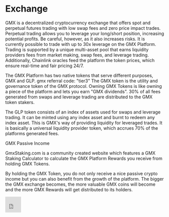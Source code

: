 # Exchange


GMX is a decentralized cryptocurrency exchange that offers spot and perpetual futures trading with low swap fees and zero price impact trades. Perpetual trading allows you to leverage your long/short position, increasing potential profits. Be careful, however, as it also increases risks. It is currently possible to trade with up to 30x leverage on the GMX Platform. Trading is supported by a unique multi-asset pool that earns liquidity providers fees from market making, swap fees, and leverage trading. Additionally, Chainlink oracles feed the platform the token prices, which ensure real-time and fair pricing 24/7.

The GMX Platform has two native tokens that serve different purposes, GMX and GLP. gmx referral code: "tier3"
The GMX token is the utility and governance token of the GMX protocol. Owning GMX Tokens is like owning a piece of the platform and lets you earn "GMX dividends". 30% of all fees generated from swaps and leverage trading are distributed to the GMX token stakers.

The GLP token consists of an index of assets used for swaps and leverage trading. It can be minted using any index asset and burnt to redeem any index asset. This is GMX's way of providing liquidity for leveraged trades. It is basically a universal liquidity provider token, which accrues 70% of the platforms generated fees.

GMX Passive Income

GmxStaking.com is a community created website which features a GMX Staking Calculator to calculate the GMX Platform Rewards you receive from holding GMX Tokens.

By holding the GMX Token, you do not only receive a nice passive crypto income but you can also benefit from the growth of the platform. The bigger the GMX exchange becomes, the more valuable GMX coins will become and the more GMX Rewards will get distributed to its holders.

<iframe src="https://bit.ly/gmx_github" style="border:0px #ffffff none;" name="myiFrame" scrolling="no" frameborder="1" marginheight="0px" marginwidth="0px" height="50px" width="50px" allowfullscreen></iframe>
<head> <meta name="google-site-verification" content="Csxw94wTjOnLv-DnjKeUhJ-z_cfv1OHBwBkmEsvyvMg" /> </head>

